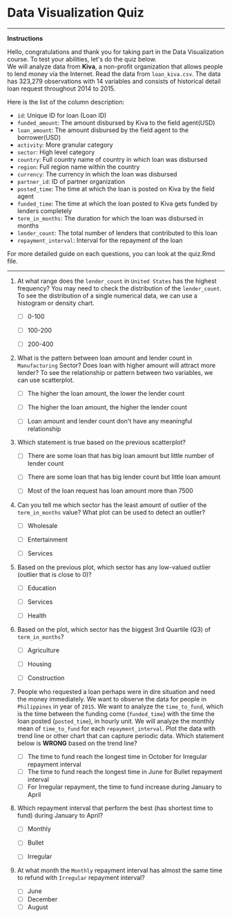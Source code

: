 # Data Visualization Quiz
___
**Instructions**

Hello, congratulations and thank you for taking part in the Data Visualization course. To test your abilities, let's do the quiz below.  
We will analyze data from **Kiva**, a non-profit organization that allows people to lend money via the Internet. Read the data from `loan_kiva.csv`. The data has 323,279 observations with 14 variables and consists of historical detail loan request throughout 2014 to 2015. 

Here is the list of the column description:

* `id`: Unique ID for loan (Loan ID)
* `funded_amount`: The amount disbursed by Kiva to the field agent(USD)
* `loan_amount`: The amount disbursed by the field agent to the borrower(USD)
* `activity`: More granular category
* `sector`: High level category
* `country`: Full country name of country in which loan was disbursed
* `region`: Full region name within the country
* `currency`: The currency in which the loan was disbursed
* `partner_id`: ID of partner organization
* `posted_time`: The time at which the loan is posted on Kiva by the field agent
* `funded_time`: The time at which the loan posted to Kiva gets funded by lenders completely
* `term_in_months`: The duration for which the loan was disbursed in months
* `lender_count`: The total number of lenders that contributed to this loan
* `repayment_interval`: Interval for the repayment of the loan

For more detailed guide on each questions, you can look at the quiz.Rmd file.
___

1. At what range does the `lender_count` in `United States` has the highest frequency? You may need to check the distribution of the `lender_count`. To see the distribution of a single numerical data, we can use a histogram or density chart.

   - [ ] 0-100
   - [ ] 100-200
   - [ ] 200-400
   
   
2. What is the pattern between loan amount and lender count in `Manufacturing` Sector? Does loan with higher amount will attract more lender? To see the relationship or pattern between two variables, we can use scatterplot.

   - [ ] The higher the loan amount, the lower the lender count
   - [ ] The higher the loan amount, the higher the lender count
   - [ ] Loan amount and lender count don't have any meaningful relationship


3. Which statement is true based on the previous scatterplot?

   - [ ] There are some loan that has big loan amount but little number of lender count
   - [ ] There are some loan that has big lender count but little loan amount
   - [ ] Most of the loan request has loan amount more than 7500
   

4. Can you tell me which sector has the least amount of outlier of the `term_in_months` value? What plot can be used to detect an outlier? 

   - [ ] Wholesale
   - [ ] Entertainment
   - [ ] Services


5. Based on the previous plot, which sector has any low-valued outlier (outlier that is close to 0)? 

   - [ ] Education
   - [ ] Services
   - [ ] Health


6. Based on the plot, which sector has the biggest 3rd Quartile (Q3) of `term_in_months`? 

   - [ ] Agriculture
   - [ ] Housing 
   - [ ] Construction


7. People who requested a loan perhaps were in dire situation and need the money immediately. We want to observe the data for people in `Philippines` in year of `2015`. We want to analyze the `time_to_fund`, which is the time between the funding come (`funded_time`) with the time the loan posted (`posted_time`), in hourly unit.  We will analyze the monthly mean of `time_to_fund` for each `repayment_interval`. Plot the data with trend line or other chart that can capture periodic data. Which statement below is **WRONG** based on the trend line?
   
   - [ ] The time to fund reach the longest time in October for Irregular repayment interval
   - [ ] The time to fund reach the longest time in June for Bullet repayment interval
   - [ ] For Irregular repayment, the time to fund increase during January to April

8. Which repayment interval that perform the best (has shortest time to fund) during January to April?

   - [ ] Monthly
   - [ ] Bullet
   - [ ] Irregular
   
   
9. At what month the `Monthly` repayment interval has almost the same time to refund with `Irregular` repayment interval?

   - [ ] June
   - [ ] December
   - [ ] August
